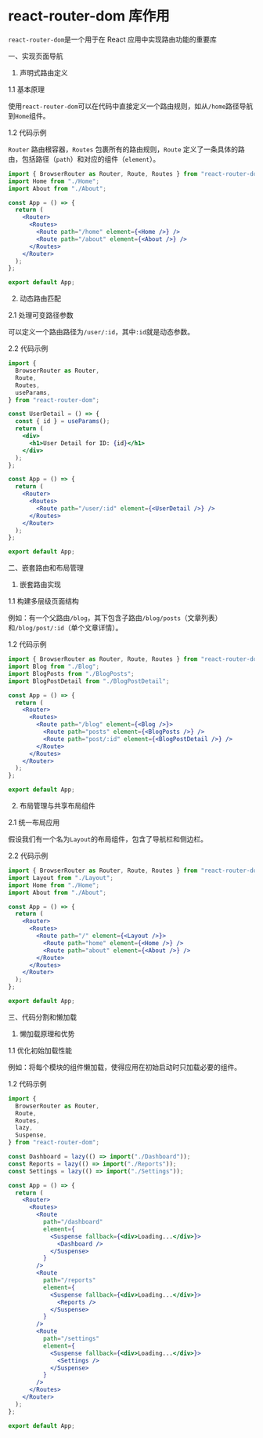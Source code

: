 # react-router-dom 库作用

`react-router-dom`是一个用于在 React 应用中实现路由功能的重要库

一、实现页面导航

1. 声明式路由定义

1.1 基本原理

使用`react-router-dom`可以在代码中直接定义一个路由规则，如从`/home`路径导航到`Home`组件。

1.2 代码示例

`Router` 路由根容器，`Routes` 包裹所有的路由规则，`Route` 定义了一条具体的路由，包括路径（`path`）和对应的组件（`element`）。

```jsx
import { BrowserRouter as Router, Route, Routes } from "react-router-dom";
import Home from "./Home";
import About from "./About";

const App = () => {
  return (
    <Router>
      <Routes>
        <Route path="/home" element={<Home />} />
        <Route path="/about" element={<About />} />
      </Routes>
    </Router>
  );
};

export default App;
```

2. 动态路由匹配

2.1 处理可变路径参数

可以定义一个路由路径为`/user/:id`，其中`:id`就是动态参数。

2.2 代码示例

```jsx
import {
  BrowserRouter as Router,
  Route,
  Routes,
  useParams,
} from "react-router-dom";

const UserDetail = () => {
  const { id } = useParams();
  return (
    <div>
      <h1>User Detail for ID: {id}</h1>
    </div>
  );
};

const App = () => {
  return (
    <Router>
      <Routes>
        <Route path="/user/:id" element={<UserDetail />} />
      </Routes>
    </Router>
  );
};

export default App;
```

二、嵌套路由和布局管理

1. 嵌套路由实现

1.1 构建多层级页面结构

例如：有一个父路由`/blog`，其下包含子路由`/blog/posts`（文章列表）和`/blog/post/:id`（单个文章详情）。

1.2 代码示例

```jsx
import { BrowserRouter as Router, Route, Routes } from "react-router-dom";
import Blog from "./Blog";
import BlogPosts from "./BlogPosts";
import BlogPostDetail from "./BlogPostDetail";

const App = () => {
  return (
    <Router>
      <Routes>
        <Route path="/blog" element={<Blog />}>
          <Route path="posts" element={<BlogPosts />} />
          <Route path="post/:id" element={<BlogPostDetail />} />
        </Route>
      </Routes>
    </Router>
  );
};

export default App;
```

2. 布局管理与共享布局组件

2.1 统一布局应用

假设我们有一个名为`Layout`的布局组件，包含了导航栏和侧边栏。

2.2 代码示例

```jsx
import { BrowserRouter as Router, Route, Routes } from "react-router-dom";
import Layout from "./Layout";
import Home from "./Home";
import About from "./About";

const App = () => {
  return (
    <Router>
      <Routes>
        <Route path="/" element={<Layout />}>
          <Route path="home" element={<Home />} />
          <Route path="about" element={<About />} />
        </Route>
      </Routes>
    </Router>
  );
};

export default App;
```

三、代码分割和懒加载

1. 懒加载原理和优势

1.1 优化初始加载性能

例如：将每个模块的组件懒加载，使得应用在初始启动时只加载必要的组件。

1.2 代码示例

```jsx
import {
  BrowserRouter as Router,
  Route,
  Routes,
  lazy,
  Suspense,
} from "react-router-dom";

const Dashboard = lazy(() => import("./Dashboard"));
const Reports = lazy(() => import("./Reports"));
const Settings = lazy(() => import("./Settings"));

const App = () => {
  return (
    <Router>
      <Routes>
        <Route
          path="/dashboard"
          element={
            <Suspense fallback={<div>Loading...</div>}>
              <Dashboard />
            </Suspense>
          }
        />
        <Route
          path="/reports"
          element={
            <Suspense fallback={<div>Loading...</div>}>
              <Reports />
            </Suspense>
          }
        />
        <Route
          path="/settings"
          element={
            <Suspense fallback={<div>Loading...</div>}>
              <Settings />
            </Suspense>
          }
        />
      </Routes>
    </Router>
  );
};

export default App;
```

